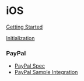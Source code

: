 # iOS

[Getting Started](./GETTING_STARTED.md)

[Initialization](./initialization.md)

### PayPal
- [PayPal Spec](./paypal/paypal-spec.md)
- [PayPal Sample Integration](./paypal/sample-integration.md)

